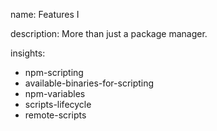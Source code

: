name: Features I

description: More than just a package manager.

insights:
  - npm-scripting
  - available-binaries-for-scripting
  - npm-variables
  - scripts-lifecycle
  - remote-scripts